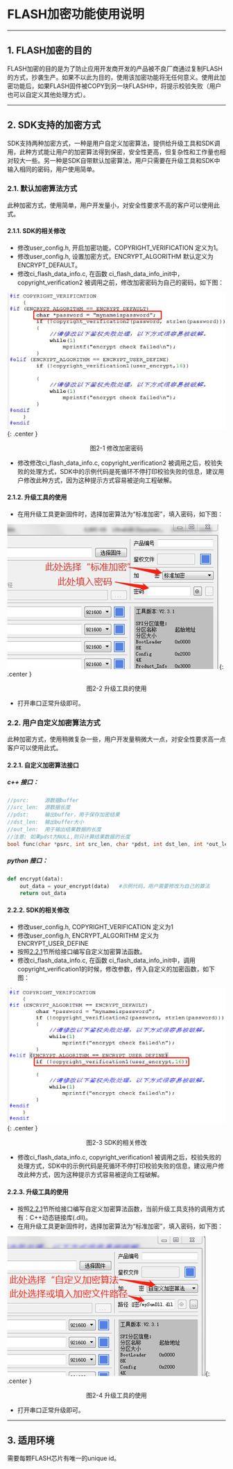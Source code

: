 # FLASH加密功能使用说明

***

## 1. FLASH加密的目的

FLASH加密的目的是为了防止应用开发商开发的产品被不良厂商通过复制FLASH的方式，抄袭生产。如果不以此为目的，使用该加密功能将无任何意义。使用此加密功能后，如果FLASH固件被COPY到另一块FLASH中，将提示校验失败（用户也可以自定义其他处理方式）。

***

## 2. SDK支持的加密方式

SDK支持两种加密方式，一种是用户自定义加密算法，提供给升级工具和SDK调用，此种方式能让用户的加密算法得到保密，安全性更高，但复杂性和工作量也相对较大一些。另一种是SDK自带默认加密算法，用户只需要在升级工具和SDK中输入相同的密码，用户使用简单。

### 2.1. 默认加密算法方式

此种加密方式，使用简单，用户开发量小，对安全性要求不高的客户可以使用此式。

#### 2.1.1. SDK的相关修改

* 修改user_config.h, 开启加密功能，COPYRIGHT_VERIFICATION 定义为1。
* 修改user_config.h, 设置加密方式，ENCRYPT_ALGORITHM 默认定义为 ENCRYPT_DEFAULT。
* 修改ci_flash_data_info.c, 在函数 ci_flash_data_info_init中，copyright_verification2 被调用之前，修改加密密码为自己的密码，如下图：

 ![修改加密密码](img/FLASH加密功能使用说明-1.jpg){: .center }

 <div align=center>图2-1 修改加密密码</div>

* 修改修改ci_flash_data_info.c, copyright_verification2 被调用之后，校验失败的处理方式，SDK中的示例代码是死循环不停打印校验失败的信息，建议用户修改此种方式，因为这种提示方式容易被逆向工程破解。

#### 2.1.2. 升级工具的使用

* 在用升级工具更新固件时，选择加密算法为“标准加密”，填入密码，如下图：

 ![升级工具的使用](img/FLASH加密功能使用说明-2.jpg){: .center }

 <div align=center>图2-2 升级工具的使用</div>

* 打开串口正常升级即可。

### 2.2. 用户自定义加密算法方式  

此种加密方式，使用稍微复杂一些，用户开发量稍微大一点，对安全性要求高一点客户可以使用此式。

#### 2.2.1. 自定义加密算法接口  

##### c++ 接口：

```c++
//psrc:     源数据buffer
//src_len:  源数据长度
//pdst:     输出buffer，用于保存加密结果
//dst_len:  输出buffer大小
//out_len:  用于输出结果数据的长度
//注意: 如果pdst为NULL,则只计算结果数据的长度
bool func(char *psrc, int src_len, char *pdst, int dst_len, int *out_len)
```

##### python 接口：

```python
def encrypt(data):
    out_data = your_encrypt(data)   #示例代码，用户需要修改为自己的算法
    return out_data
```

#### 2.2.2. SDK的相关修改

* 修改user_config.h, COPYRIGHT_VERIFICATION 定义为1
* 修改user_config.h, ENCRYPT_ALGORITHM 定义为 ENCRYPT_USER_DEFINE
* 按照[2.2.1](#211-自定义加密算法接口)节所给接口编写自定义加密算法函数。
* 修改ci_flash_data_info.c, 在函数 ci_flash_data_info_init中，调用copyright_verification1的时候，修改参数，传入自定义的加密函数，如下图：

 ![SDK的相关修改](img/FLASH加密功能使用说明-3.png){: .center }

 <div align=center>图2-3 SDK的相关修改</div>

* 修改ci_flash_data_info.c, copyright_verification1 被调用之后，校验失败的处理方式，SDK中的示例代码是死循环不停打印校验失败的信息，建议用户修改此种方式，因为这种提示方式容易被逆向工程破解。

#### 2.2.3. 升级工具的使用

* 按照[2.2.1](#211-自定义加密算法接口)节所给接口编写自定义加密算法函数，当前升级工具支持的调用方式有：C++动态链接库(.dll)。
* 在用升级工具更新固件时，选择加密算法为“标准加密”，填入密码，如下图：

 ![升级工具的使用](img/FLASH加密功能使用说明-4.png){: .center }

 <div align=center>图2-4 升级工具的使用</div>

* 打开串口正常升级即可。

***

## 3. 适用环境

需要每颗FLASH芯片有唯一的unique id。


